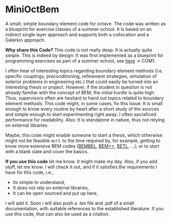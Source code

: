 # MiniOctBem
A small, simple boundary element code for octave. The code was written as a blueprint for exercise classes of a summer school. 
It is based on an indirect single layer approach and supports both a collocation and a Galerkin approach.

**Why share this Code?**
This code is not really deep. It is actually quite simple. This is indeed by design: It was first implemented as a blueprint for programming exercises as part of a summer school, see [here](http://dasfoundation.md/en/2017/04/25/summer-sun-and-studying-the-jyvaskyla-summer-school-2017/) -> COM1.

I often hear of interesting topics regarding boundary element methods (i.e. specific couplings, preconditioning, refinement strategies, simulation of exterior problems in engineering etc.) that could easily be turned into an interesting thesis or project. However, if the student in question is not already familiar with the concept of BEM, the initial hurdle is quite high. 
Thus, supervisors often are hesitant to hand out topics related to boundary element methods.
This code might, in some cases, fix this issue: It is small enough to know every routine by heart after a short study of the sources and simple enough to start experimenting right away: I often sacraficed performance for readability.
Also: It is standalone in nature, thus not relying on external libraries. 

Maybe, this code might enable someone to start a thesis, which otherwise might not be feasible w.r.t. to the time required by, for example, getting to know more extensive BEM codes ([BEMBEL](https://www.bembel.eu/), [BEM++](https://bempp.com/), [BETL](http://www.sam.math.ethz.ch/betl/), ...); or to start with a blank slate and cover the basics.

**If you use this code**
let me know. It might make my day. Also, if you add stuff, let me know. I will check it out, and if it satisfies the requirements I have for this code, i.e.,
* Its simple to understand,
* It does not rely on external libraries,
* It can be open sourced and put up here,

i will add it. Soon i will also push a .tex file and .pdf of a small documentation, with suitable references to the established literature. If you use this code, that can also be used as a citation.    
